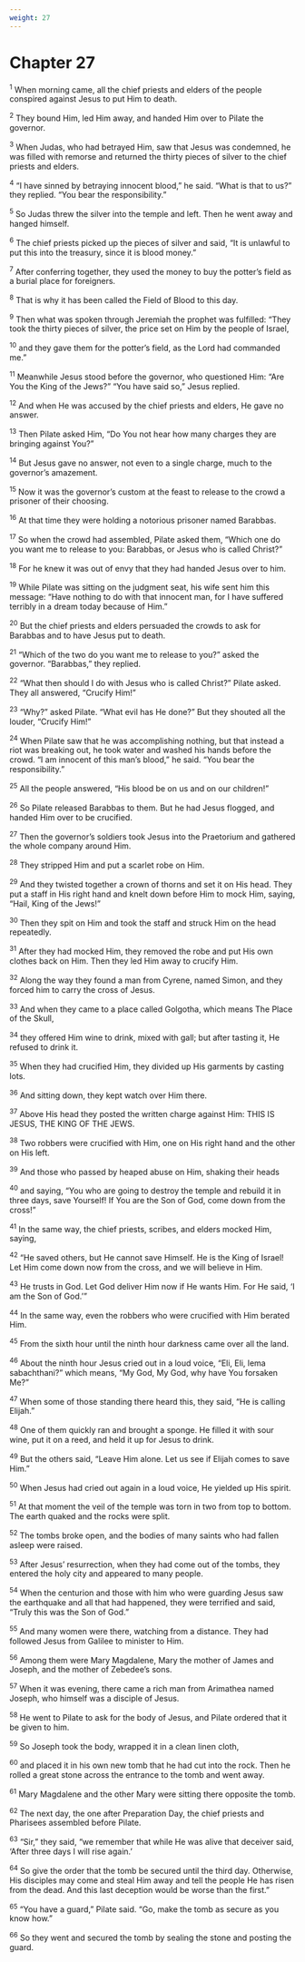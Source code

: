 ```yaml
---
weight: 27
---
```


# Chapter 27

<sup>1</sup> When morning came, all the chief priests and elders of the people conspired against Jesus to put Him to death. 

<sup>2</sup> They bound Him, led Him away, and handed Him over to Pilate the governor. 

<sup>3</sup> When Judas, who had betrayed Him, saw that Jesus was condemned, he was filled with remorse and returned the thirty pieces of silver to the chief priests and elders. 

<sup>4</sup> “I have sinned by betraying innocent blood,” he said. “What is that to us?” they replied. “You bear the responsibility.” 

<sup>5</sup> So Judas threw the silver into the temple and left. Then he went away and hanged himself. 

<sup>6</sup> The chief priests picked up the pieces of silver and said, “It is unlawful to put this into the treasury, since it is blood money.” 

<sup>7</sup> After conferring together, they used the money to buy the potter’s field as a burial place for foreigners. 

<sup>8</sup> That is why it has been called the Field of Blood to this day. 

<sup>9</sup> Then what was spoken through Jeremiah the prophet was fulfilled: “They took the thirty pieces of silver, the price set on Him by the people of Israel, 

<sup>10</sup> and they gave them for the potter’s field, as the Lord had commanded me.” 

<sup>11</sup> Meanwhile Jesus stood before the governor, who questioned Him: “Are You the King of the Jews?” “You have said so,” Jesus replied. 

<sup>12</sup> And when He was accused by the chief priests and elders, He gave no answer. 

<sup>13</sup> Then Pilate asked Him, “Do You not hear how many charges they are bringing against You?” 

<sup>14</sup> But Jesus gave no answer, not even to a single charge, much to the governor’s amazement. 

<sup>15</sup> Now it was the governor’s custom at the feast to release to the crowd a prisoner of their choosing. 

<sup>16</sup> At that time they were holding a notorious prisoner named Barabbas. 

<sup>17</sup> So when the crowd had assembled, Pilate asked them, “Which one do you want me to release to you: Barabbas, or Jesus who is called Christ?” 

<sup>18</sup> For he knew it was out of envy that they had handed Jesus over to him. 

<sup>19</sup> While Pilate was sitting on the judgment seat, his wife sent him this message: “Have nothing to do with that innocent man, for I have suffered terribly in a dream today because of Him.” 

<sup>20</sup> But the chief priests and elders persuaded the crowds to ask for Barabbas and to have Jesus put to death. 

<sup>21</sup> “Which of the two do you want me to release to you?” asked the governor. “Barabbas,” they replied. 

<sup>22</sup> “What then should I do with Jesus who is called Christ?” Pilate asked. They all answered, “Crucify Him!” 

<sup>23</sup> “Why?” asked Pilate. “What evil has He done?” But they shouted all the louder, “Crucify Him!” 

<sup>24</sup> When Pilate saw that he was accomplishing nothing, but that instead a riot was breaking out, he took water and washed his hands before the crowd. “I am innocent of this man’s blood,” he said. “You bear the responsibility.” 

<sup>25</sup> All the people answered, “His blood be on us and on our children!” 

<sup>26</sup> So Pilate released Barabbas to them. But he had Jesus flogged, and handed Him over to be crucified. 

<sup>27</sup> Then the governor’s soldiers took Jesus into the Praetorium and gathered the whole company around Him. 

<sup>28</sup> They stripped Him and put a scarlet robe on Him. 

<sup>29</sup> And they twisted together a crown of thorns and set it on His head. They put a staff in His right hand and knelt down before Him to mock Him, saying, “Hail, King of the Jews!” 

<sup>30</sup> Then they spit on Him and took the staff and struck Him on the head repeatedly. 

<sup>31</sup> After they had mocked Him, they removed the robe and put His own clothes back on Him. Then they led Him away to crucify Him. 

<sup>32</sup> Along the way they found a man from Cyrene, named Simon, and they forced him to carry the cross of Jesus. 

<sup>33</sup> And when they came to a place called Golgotha, which means The Place of the Skull, 

<sup>34</sup> they offered Him wine to drink, mixed with gall; but after tasting it, He refused to drink it. 

<sup>35</sup> When they had crucified Him, they divided up His garments by casting lots. 

<sup>36</sup> And sitting down, they kept watch over Him there. 

<sup>37</sup> Above His head they posted the written charge against Him: THIS IS JESUS, THE KING OF THE JEWS. 

<sup>38</sup> Two robbers were crucified with Him, one on His right hand and the other on His left. 

<sup>39</sup> And those who passed by heaped abuse on Him, shaking their heads 

<sup>40</sup> and saying, “You who are going to destroy the temple and rebuild it in three days, save Yourself! If You are the Son of God, come down from the cross!” 

<sup>41</sup> In the same way, the chief priests, scribes, and elders mocked Him, saying, 

<sup>42</sup> “He saved others, but He cannot save Himself. He is the King of Israel! Let Him come down now from the cross, and we will believe in Him. 

<sup>43</sup> He trusts in God. Let God deliver Him now if He wants Him. For He said, ‘I am the Son of God.’” 

<sup>44</sup> In the same way, even the robbers who were crucified with Him berated Him. 

<sup>45</sup> From the sixth hour until the ninth hour darkness came over all the land. 

<sup>46</sup> About the ninth hour Jesus cried out in a loud voice, “Eli, Eli, lema sabachthani?” which means, “My God, My God, why have You forsaken Me?” 

<sup>47</sup> When some of those standing there heard this, they said, “He is calling Elijah.” 

<sup>48</sup> One of them quickly ran and brought a sponge. He filled it with sour wine, put it on a reed, and held it up for Jesus to drink. 

<sup>49</sup> But the others said, “Leave Him alone. Let us see if Elijah comes to save Him.” 

<sup>50</sup> When Jesus had cried out again in a loud voice, He yielded up His spirit. 

<sup>51</sup> At that moment the veil of the temple was torn in two from top to bottom. The earth quaked and the rocks were split. 

<sup>52</sup> The tombs broke open, and the bodies of many saints who had fallen asleep were raised. 

<sup>53</sup> After Jesus’ resurrection, when they had come out of the tombs, they entered the holy city and appeared to many people. 

<sup>54</sup> When the centurion and those with him who were guarding Jesus saw the earthquake and all that had happened, they were terrified and said, “Truly this was the Son of God.” 

<sup>55</sup> And many women were there, watching from a distance. They had followed Jesus from Galilee to minister to Him. 

<sup>56</sup> Among them were Mary Magdalene, Mary the mother of James and Joseph, and the mother of Zebedee’s sons. 

<sup>57</sup> When it was evening, there came a rich man from Arimathea named Joseph, who himself was a disciple of Jesus. 

<sup>58</sup> He went to Pilate to ask for the body of Jesus, and Pilate ordered that it be given to him. 

<sup>59</sup> So Joseph took the body, wrapped it in a clean linen cloth, 

<sup>60</sup> and placed it in his own new tomb that he had cut into the rock. Then he rolled a great stone across the entrance to the tomb and went away. 

<sup>61</sup> Mary Magdalene and the other Mary were sitting there opposite the tomb. 

<sup>62</sup> The next day, the one after Preparation Day, the chief priests and Pharisees assembled before Pilate. 

<sup>63</sup> “Sir,” they said, “we remember that while He was alive that deceiver said, ‘After three days I will rise again.’ 

<sup>64</sup> So give the order that the tomb be secured until the third day. Otherwise, His disciples may come and steal Him away and tell the people He has risen from the dead. And this last deception would be worse than the first.” 

<sup>65</sup> “You have a guard,” Pilate said. “Go, make the tomb as secure as you know how.” 

<sup>66</sup> So they went and secured the tomb by sealing the stone and posting the guard. 


